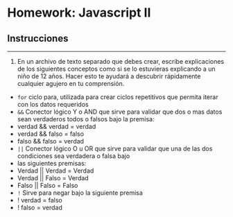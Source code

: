 # Homework: Javascript II

## Instrucciones
---
1. En un archivo de texto separado que debes crear, escribe explicaciones de los siguientes conceptos como si se lo estuvieras explicando a un niño de 12 años. Hacer esto te ayudará a descubrir rápidamente cualquier agujero en tu comprensión.

* `for` ciclo para, utilizada para crear ciclos repetitivos que permita iterar con los datos requeridos
* `&&` Conector lógico Y o AND que sirve para validar que dos o mas datos sean verdaderos todos o falsos bajo la premisa:
* verdad && verdad = verdad
* verdad && falso = falso
* falso && falso = verdad 
* `||` Conector lógico O u OR que sirve para validar que una de las dos condiciones sea verdadera o falsa bajo
* las siguientes premisas:
* Verdad || Verdad = Verdad
* Verdad || Falso = Verdad
* Falso || Falso = Falso
* `!` Sirve para negar bajo la siguiente premisa
* ! verdad = falso
* ! falso = verdad